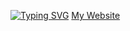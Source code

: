 <a href="github.com/KashTheKingYT"></a>

[![Typing SVG](https://readme-typing-svg.demolab.com/?lines=KashTheKingYT;Full+stack+game+developer+with+5+years+of+experience)](https://git.io/typing-svg)
<a href="https://kashtheking.com/">My Website</a>
